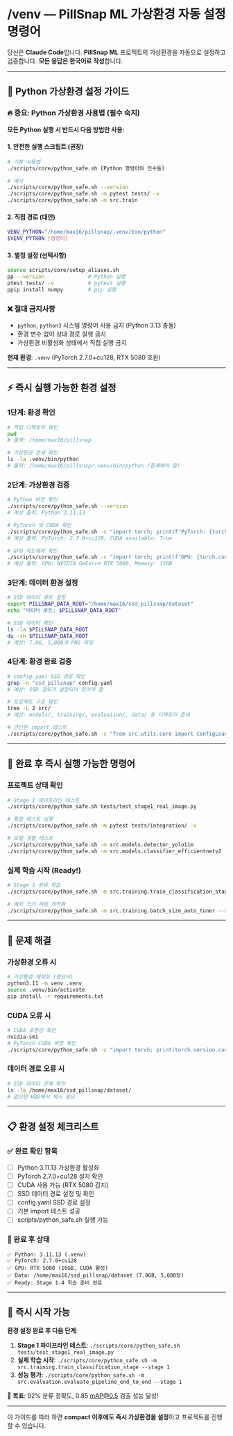 # /venv — PillSnap ML 가상환경 자동 설정 명령어

당신은 **Claude Code**입니다. **PillSnap ML** 프로젝트의 가상환경을 자동으로 설정하고 검증합니다.
**모든 응답은 한국어로 작성**합니다.

---

## 🐍 Python 가상환경 설정 가이드

### 🔥 중요: Python 가상환경 사용법 (필수 숙지)

**모든 Python 실행 시 반드시 다음 방법만 사용:**

#### 1. 안전한 실행 스크립트 (권장)
```bash
# 기본 사용법
./scripts/core/python_safe.sh [Python 명령어와 인수들]

# 예시
./scripts/core/python_safe.sh --version
./scripts/core/python_safe.sh -m pytest tests/ -v
./scripts/core/python_safe.sh -m src.train
```

#### 2. 직접 경로 (대안)
```bash
VENV_PYTHON="/home/max16/pillsnap/.venv/bin/python"
$VENV_PYTHON [명령어]
```

#### 3. 별칭 설정 (선택사항)
```bash
source scripts/core/setup_aliases.sh
pp --version              # Python 실행
ptest tests/ -v           # pytest 실행
ppip install numpy        # pip 실행
```

### ❌ 절대 금지사항
- `python`, `python3` 시스템 명령어 사용 금지 (Python 3.13 충돌)
- 환경 변수 없이 상대 경로 실행 금지
- 가상환경 비활성화 상태에서 직접 실행 금지

**현재 환경**: `.venv` (PyTorch 2.7.0+cu128, RTX 5080 호환)

---

## ⚡ 즉시 실행 가능한 환경 설정

### 1단계: 환경 확인
```bash
# 작업 디렉토리 확인
pwd
# 출력: /home/max16/pillsnap

# 가상환경 존재 확인
ls -la .venv/bin/python
# 출력: /home/max16/pillsnap/.venv/bin/python (존재해야 함)
```

### 2단계: 가상환경 검증
```bash
# Python 버전 확인
./scripts/core/python_safe.sh --version
# 예상 출력: Python 3.11.13

# PyTorch 및 CUDA 확인
./scripts/core/python_safe.sh -c "import torch; print(f'PyTorch: {torch.__version__}'); print(f'CUDA available: {torch.cuda.is_available()}')"
# 예상 출력: PyTorch: 2.7.0+cu128, CUDA available: True

# GPU 하드웨어 확인
./scripts/core/python_safe.sh -c "import torch; print(f'GPU: {torch.cuda.get_device_name(0)}'); print(f'Memory: {torch.cuda.get_device_properties(0).total_memory // 1024**3}GB')"
# 예상 출력: GPU: NVIDIA GeForce RTX 5080, Memory: 15GB
```

### 3단계: 데이터 환경 설정
```bash
# SSD 데이터 루트 설정
export PILLSNAP_DATA_ROOT="/home/max16/ssd_pillsnap/dataset"
echo "데이터 루트: $PILLSNAP_DATA_ROOT"

# SSD 데이터 확인
ls -la $PILLSNAP_DATA_ROOT
du -sh $PILLSNAP_DATA_ROOT
# 예상: 7.0G, 5,000개 PNG 파일
```

### 4단계: 환경 완료 검증
```bash
# config.yaml SSD 경로 확인
grep -n "ssd_pillsnap" config.yaml
# 예상: SSD 경로가 설정되어 있어야 함

# 프로젝트 구조 확인
tree -L 2 src/
# 예상: models/, training/, evaluation/, data/ 등 디렉토리 존재

# 간단한 import 테스트
./scripts/core/python_safe.sh -c "from src.utils.core import ConfigLoader; print('✅ 환경 설정 완료')"
```

---

## 🚀 완료 후 즉시 실행 가능한 명령어

### 프로젝트 상태 확인
```bash
# Stage 1 파이프라인 테스트
./scripts/core/python_safe.sh tests/test_stage1_real_image.py

# 통합 테스트 실행
./scripts/core/python_safe.sh -m pytest tests/integration/ -v

# 모델 개별 테스트
./scripts/core/python_safe.sh -m src.models.detector_yolo11m
./scripts/core/python_safe.sh -m src.models.classifier_efficientnetv2
```

### 실제 학습 시작 (Ready!)
```bash
# Stage 1 분류 학습
./scripts/core/python_safe.sh -m src.training.train_classification_stage --stage 1 --epochs 10

# 배치 크기 자동 최적화
./scripts/core/python_safe.sh -m src.training.batch_size_auto_tuner --model-type classification
```

---

## 🔧 문제 해결

### 가상환경 오류 시
```bash
# 가상환경 재생성 (필요시)
python3.11 -m venv .venv
source .venv/bin/activate
pip install -r requirements.txt
```

### CUDA 오류 시
```bash
# CUDA 호환성 확인
nvidia-smi
# PyTorch CUDA 버전 확인
./scripts/core/python_safe.sh -c "import torch; print(torch.version.cuda)"
```

### 데이터 경로 오류 시
```bash
# SSD 데이터 존재 확인
ls -la /home/max16/ssd_pillsnap/dataset/
# 없으면 HDD에서 복사 필요
```

---

## 📋 환경 설정 체크리스트

### ✅ 완료 확인 항목
- [ ] Python 3.11.13 가상환경 활성화
- [ ] PyTorch 2.7.0+cu128 설치 확인
- [ ] CUDA 사용 가능 (RTX 5080 감지)
- [ ] SSD 데이터 경로 설정 및 확인
- [ ] config.yaml SSD 경로 설정
- [ ] 기본 import 테스트 성공
- [ ] scripts/python_safe.sh 실행 가능

### 🎯 완료 후 상태
```
✅ Python: 3.11.13 (.venv)
✅ PyTorch: 2.7.0+cu128
✅ GPU: RTX 5080 (16GB, CUDA 활성)
✅ Data: /home/max16/ssd_pillsnap/dataset (7.0GB, 5,000장)
✅ Ready: Stage 1-4 학습 준비 완료
```

---

## 🚀 즉시 시작 가능

**환경 설정 완료 후 다음 단계**:

1. **Stage 1 파이프라인 테스트**: `./scripts/core/python_safe.sh tests/test_stage1_real_image.py`
2. **실제 학습 시작**: `./scripts/core/python_safe.sh -m src.training.train_classification_stage --stage 1`
3. **성능 평가**: `./scripts/core/python_safe.sh -m src.evaluation.evaluate_pipeline_end_to_end --stage 1`

**🎯 목표**: 92% 분류 정확도, 0.85 mAP@0.5 검출 성능 달성!

---

이 가이드를 따라 하면 **compact 이후에도 즉시 가상환경을 설정**하고 프로젝트를 진행할 수 있습니다.